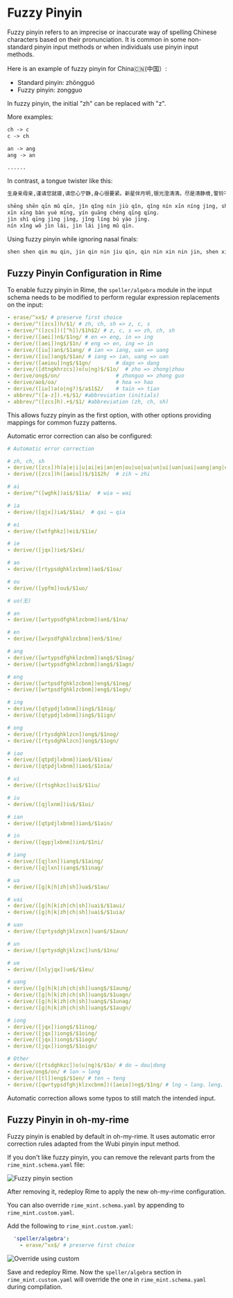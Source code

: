 # Fuzzy Pinyin

Fuzzy pinyin refers to an imprecise or inaccurate way of spelling Chinese characters based on their pronunciation. It is common in some non-standard pinyin input methods or when individuals use pinyin input methods.

Here is an example of fuzzy pinyin for China🇨🇳(中国）:
- Standard pinyin: zhōngguó
- Fuzzy pinyin: zongguo

In fuzzy pinyin, the initial "zh" can be replaced with "z".

More examples:
```txt  
ch -> c
c -> ch

an -> ang  
ang -> an

......
```

In contrast, a tongue twister like this:
```txt
生身亲母亲,谨请您就寝,请您心宁静,身心很要紧。新星伴月明,银光澄清清。尽是清静境,警铃不要惊。您醒我进来,进来敬母亲。

shēng shēn qīn mǔ qīn, jǐn qǐng nín jiù qǐn, qǐng nín xīn níng jìng, shēn xīn hěn yào jǐn. 
xīn xīng bàn yuè míng, yín guāng chéng qīng qīng.
jìn shì qīng jìng jìng, jǐng líng bú yào jīng.  
nín xǐng wǒ jìn lái, jìn lái jìng mǔ qīn.
```

Using fuzzy pinyin while ignoring nasal finals:
```txt
shen shen qin mu qin, jin qin nin jiu qin, qin nin xin nin jin, shen xin hen yao jin。xin xing ban yue ming, yin guan chen qin qin。jin shi qin jin jin, jin lin bu yao jin。nin xing wo jin lai, jin lai jin mu qin。
```

## Fuzzy Pinyin Configuration in Rime

To enable fuzzy pinyin in Rime, the `speller/algebra` module in the input schema needs to be modified to perform regular expression replacements on the input:

```yaml
- erase/^xx$/ # preserve first choice  
- derive/^([zcs])h/$1/ # zh, ch, sh => z, c, s
- derive/^([zcs])([^h])/$1h$2/ # z, c, s => zh, ch, sh  
- derive/([aei])n$/$1ng/ # en => eng, in => ing
- derive/([aei])ng$/$1n/ # eng => en, ing => in
- derive/([iu])an$/$1ang/ # ian => iang, uan => uang
- derive/([iu])ang$/$1an/ # iang => ian, uang => uan
- derive/([aeiou])ng$/$1gn/        # dagn => dang
- derive/([dtngkhrzcs])o(u|ng)$/$1o/  # zho => zhong|zhou
- derive/ong$/on/                  # zhonguo => zhong guo  
- derive/ao$/oa/                   # hoa => hao
- derive/([iu])a(o|ng?)$/a$1$2/    # tain => tian
- abbrev/^([a-z]).+$/$1/ #abbreviation (initials) 
- abbrev/^([zcs]h).+$/$1/ #abbreviation (zh, ch, sh)
```

This allows fuzzy pinyin as the first option, with other options providing mappings for common fuzzy patterns.


Automatic error correction can also be configured:

```yaml
# Automatic error correction

# zh, ch, sh
- derive/([zcs])h(a|e|i|u|ai|ei|an|en|ou|uo|ua|un|ui|uan|uai|uang|ang|eng|ong)$/h$1$2/  # hzi → zhi  
- derive/([zcs])h([aeiu])$/$1$2h/  # zih → zhi

# ai
- derive/^([wghk])ai$/$1ia/  # wia → wai  

# ia  
- derive/([qjx])ia$/$1ai/  # qai → qia

# ei
- derive/([wtfghkz])ei$/$1ie/   

# ie
- derive/([jqx])ie$/$1ei/

# ao
- derive/([rtypsdghklzcbnm])ao$/$1oa/ 

# ou
- derive/([ypfm])ou$/$1uo/

# uo(无) 

# an 
- derive/([wrtypsdfghklzcbnm])an$/$1na/

# en
- derive/([wrpsdfghklzcbnm])en$/$1ne/ 

# ang
- derive/([wrtypsdfghklzcbnm])ang$/$1nag/  
- derive/([wrtypsdfghklzcbnm])ang$/$1agn/

# eng
- derive/([wrtpsdfghklzcbnm])eng$/$1neg/
- derive/([wrtpsdfghklzcbnm])eng$/$1egn/

# ing  
- derive/([qtypdjlxbnm])ing$/$1nig/
- derive/([qtypdjlxbnm])ing$/$1ign/   

# ong
- derive/([rtysdghklzcn])ong$/$1nog/
- derive/([rtysdghklzcn])ong$/$1ogn/

# iao
- derive/([qtpdjlxbnm])iao$/$1ioa/
- derive/([qtpdjlxbnm])iao$/$1oia/

# ui  
- derive/([rtsghkzc])ui$/$1iu/ 

# iu
- derive/([qjlxnm])iu$/$1ui/

# ian
- derive/([qtpdjlxbnm])ian$/$1ain/

# in
- derive/([qypjlxbnm])in$/$1ni/  

# iang
- derive/([qjlxn])iang$/$1aing/ 
- derive/([qjlxn])iang$/$1inag/

# ua
- derive/([g|k|h|zh|sh])ua$/$1au/  

# uai
- derive/([g|h|k|zh|ch|sh])uai$/$1aui/
- derive/([g|h|k|zh|ch|sh])uai$/$1uia/

# uan
- derive/([qrtysdghjklzxcn])uan$/$1aun/

# un 
- derive/([qrtysdghjklzxc])un$/$1nu/

# ue
- derive/([nlyjqx])ue$/$1eu/

# uang
- derive/([g|h|k|zh|ch|sh])uang$/$1aung/  
- derive/([g|h|k|zh|ch|sh])uang$/$1uagn/
- derive/([g|h|k|zh|ch|sh])uang$/$1unag/
- derive/([g|h|k|zh|ch|sh])uang$/$1augn/

# iong
- derive/([jqx])iong$/$1inog/
- derive/([jqx])iong$/$1oing/ 
- derive/([jqx])iong$/$1iogn/
- derive/([jqx])iong$/$1oign/

# Other  
- derive/([rtsdghkzc])o(u|ng)$/$1o/ # do → dou|dong
- derive/ong$/on/ # lon → long
- derive/([tl])eng$/$1en/ # ten → teng 
- derive/([qwrtypsdfghjklzxcbnm])([aeio])ng$/$1ng/ # lng → lang、leng、ling、long
```

Automatic correction allows some typos to still match the intended input.


## Fuzzy Pinyin in oh-my-rime

Fuzzy pinyin is enabled by default in oh-my-rime. It uses automatic error correction rules adapted from the Wubi pinyin input method.

If you don't like fuzzy pinyin, you can remove the relevant parts from the `rime_mint.schema.yaml` file:

![Fuzzy pinyin section](/image/guide/fuzzyPinyinMintSchema.webp)

After removing it, redeploy Rime to apply the new oh-my-rime configuration.

You can also override `rime_mint.schema.yaml` by appending to `rime_mint.custom.yaml`.

Add the following to `rime_mint.custom.yaml`:

```yaml
  'speller/algebra':
    - erase/^xx$/ # preserve first choice
```

![Override using custom](/image/guide/fuzzyPinyinMintCustom.webp)


Save and redeploy Rime. Now the `speller/algebra` section in `rime_mint.custom.yaml` will override the one in `rime_mint.schema.yaml` during compilation.